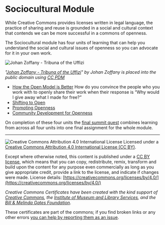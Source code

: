 # Sociocultural Module

While Creative Commons provides licenses written in legal language, the practice of sharing and reuse is grounded in a social and cultural context that contends we can be more successful in a commons of openness.

The Sociocultural module has four units of learning that can help you understand the social and cultural issues of openness so you can advocate for it in your own work.

![Johan Zoffany - Tribuna of the Uffizi](https://github.com/creativecommons/cc-cert-core/blob/master/images/sociocultural/tribuna-uffizi.jpg "Johan Zoffany - Tribuna of the Uffizi")

*"[Johan Zoffany - Tribuna of the Uffizi](https://en.wikipedia.org/wiki/File:Johan_Zoffany_-_Tribuna_of_the_Uffizi_-_Google_Art_Project.jpg)" by Johan Zoffany is placed into the public domain using [CC PDM](https://creativecommons.org/publicdomain/mark/1.0/deed.en)*


* [How the Open Model is Better](open-better.md) How do you convince the people who you work with to openly share their work when their response is “Why would I give away what I made for free?”
* [Shifting to Open](shift-open.md)
* [Promoting Openness](promoting-open.md)
* [Community Development for Openness](community-development.md)

On completion of these four units the [final summit quest](sociocultural-summit-quest.md) combines learning from across all four units into one final assignment for the whole module.


----

![Creative Commons Attribution 4.0 International License](https://github.com/creativecommons/cc-cert-core/blob/master/images/cc-by-88x31.png "CC BY")
Licensed under a [Creative Commons Attribution 4.0 International License (CC BY)](https://creativecommons.org/licenses/by/4.0/).

Except where otherwise noted, this content is published under a [CC BY license](https://creativecommons.org/licenses/by/4.0/), which means that you can copy, redistribute, remix, transform and build upon the content for any purpose even commercially as long as you give appropriate credit, provide a link to the license, and indicate if changes were made. License details: [https://creativecommons.org/licenses/by/4.0/](https://creativecommons.org/licenses/by/4.0/)

*Creative Commons Certificates have been created with the kind support of [Creative Commons](http://creativecommons.org/), the [Institute of Museum and Library Services](https://www.imls.gov/), and the [Bill &amp; Melinda Gates Foundation](http://www.gatesfoundation.org/).*

These certificates are part of the commons; if you find broken links or any other errors  [you can help by reporting them as an issue](https://github.com/creativecommons/cc-cert-core/issues).

